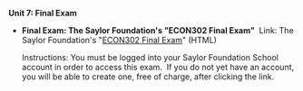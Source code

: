 **Unit 7: Final Exam** <span id="7"></span> 
-   **Final Exam: The Saylor Foundation's "ECON302 Final Exam"**
     Link: The Saylor Foundation's "[ECON302 Final
    Exam](http://school.saylor.org/mod/quiz/view.php?id=1109)" (HTML)  
      
     Instructions: You must be logged into your Saylor Foundation School
    account in order to access this exam.  If you do not yet have an
    account, you will be able to create one, free of charge, after
    clicking the link. 


